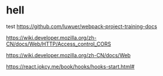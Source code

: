 # hell
test
https://github.com/luwuer/webpack-project-training-docs

https://wiki.developer.mozilla.org/zh-CN/docs/Web/HTTP/Access_control_CORS

https://wiki.developer.mozilla.org/zh-CN/docs/Web

https://react.jokcy.me/book/hooks/hooks-start.html#
